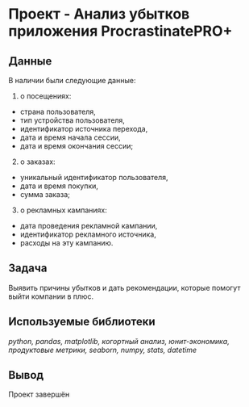 # Проект - Анализ убытков приложения ProcrastinatePRO+


## Данные

В наличии были следующие данные:
1. о посещениях:
- страна пользователя,
- тип устройства пользователя,
- идентификатор источника перехода,
- дата и время начала сессии,
- дата и время окончания сессии;

2. о заказах:
- уникальный идентификатор пользователя,
- дата и время покупки,
- сумма заказа;

3. о рекламных кампаниях:
- дата проведения рекламной кампании,
- идентификатор рекламного источника,
- расходы на эту кампанию.

## Задача

Выявить причины убытков и дать рекомендации, которые помогут выйти компании в плюс.

## Используемые библиотеки
*python, pandas, matplotlib, когортный анализ, юнит-экономика, продуктовые метрики, seaborn, numpy, stats, datetime*

## Вывод
Проект завершён
